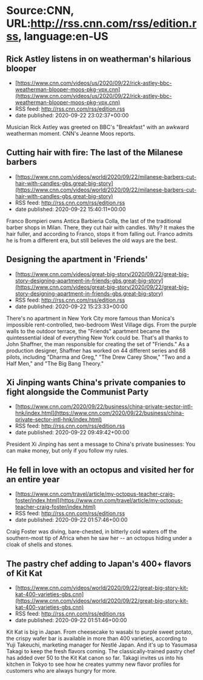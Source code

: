 # Source:CNN, URL:http://rss.cnn.com/rss/edition.rss, language:en-US

## Rick Astley listens in on weatherman's hilarious blooper
 - [https://www.cnn.com/videos/us/2020/09/22/rick-astley-bbc-weatherman-blooper-moos-pkg-vpx.cnn](https://www.cnn.com/videos/us/2020/09/22/rick-astley-bbc-weatherman-blooper-moos-pkg-vpx.cnn)
 - RSS feed: http://rss.cnn.com/rss/edition.rss
 - date published: 2020-09-22 23:02:37+00:00

Musician Rick Astley was greeted on BBC's "Breakfast" with an awkward weatherman moment. CNN's Jeanne Moos reports.

## Cutting hair with fire: The last of the Milanese barbers
 - [https://www.cnn.com/videos/world/2020/09/22/milanese-barbers-cut-hair-with-candles-gbs.great-big-story](https://www.cnn.com/videos/world/2020/09/22/milanese-barbers-cut-hair-with-candles-gbs.great-big-story)
 - RSS feed: http://rss.cnn.com/rss/edition.rss
 - date published: 2020-09-22 15:40:11+00:00

Franco Bompieri owns Antica Barbieria Colla, the last of the traditional barber shops in Milan. There, they cut hair with candles. Why? It makes the hair fuller, and according to Franco, stops it from falling out. Franco admits he is from a different era, but still believes the old ways are the best.

## Designing the apartment in 'Friends'
 - [https://www.cnn.com/videos/great-big-story/2020/09/22/great-big-story-designing-apartment-in-friends-gbs.great-big-story](https://www.cnn.com/videos/great-big-story/2020/09/22/great-big-story-designing-apartment-in-friends-gbs.great-big-story)
 - RSS feed: http://rss.cnn.com/rss/edition.rss
 - date published: 2020-09-22 15:23:33+00:00

There's no apartment in New York City more famous than Monica's impossible rent-controlled, two-bedroom West Village digs. From the purple walls to the outdoor terrace, the "Friends" apartment became the quintessential ideal of everything New York could be. That's all thanks to John Shaffner, the man responsible for creating the set of "Friends." As a production designer, Shaffner has worked on 44 different series and 68 pilots, including "Dharma and Greg," "The Drew Carey Show," "Two and a Half Men," and "The Big Bang Theory."

## Xi Jinping wants China's private companies to fight alongside the Communist Party
 - [https://www.cnn.com/2020/09/22/business/china-private-sector-intl-hnk/index.html](https://www.cnn.com/2020/09/22/business/china-private-sector-intl-hnk/index.html)
 - RSS feed: http://rss.cnn.com/rss/edition.rss
 - date published: 2020-09-22 09:49:42+00:00

President Xi Jinping has sent a message to China's private businesses: You can make money, but only if you follow my rules.

## He fell in love with an octopus and visited her for an entire year
 - [https://www.cnn.com/travel/article/my-octopus-teacher-craig-foster/index.html](https://www.cnn.com/travel/article/my-octopus-teacher-craig-foster/index.html)
 - RSS feed: http://rss.cnn.com/rss/edition.rss
 - date published: 2020-09-22 01:57:46+00:00

Craig Foster was diving, bare-chested, in bitterly cold waters off the southern-most tip of Africa when he saw her -- an octopus hiding under a cloak of shells and stones.

## The pastry chef adding to Japan's 400+ flavors of Kit Kat
 - [https://www.cnn.com/videos/world/2020/09/22/great-big-story-kit-kat-400-varieties-gbs.cnn](https://www.cnn.com/videos/world/2020/09/22/great-big-story-kit-kat-400-varieties-gbs.cnn)
 - RSS feed: http://rss.cnn.com/rss/edition.rss
 - date published: 2020-09-22 01:51:46+00:00

Kit Kat is big in Japan. From cheesecake to wasabi to purple sweet potato, the crispy wafer bar is available in more than 400 varieties, according to Yuji Takeuchi, marketing manager for Nestlé Japan. And it's up to Yasumasa Takagi to keep the fresh flavors coming. The classically-trained pastry chef has added over 50 to the Kit Kat canon so far. Takagi invites us into his kitchen in Tokyo to see how he creates yummy new flavor profiles for customers who are always hungry for more.


